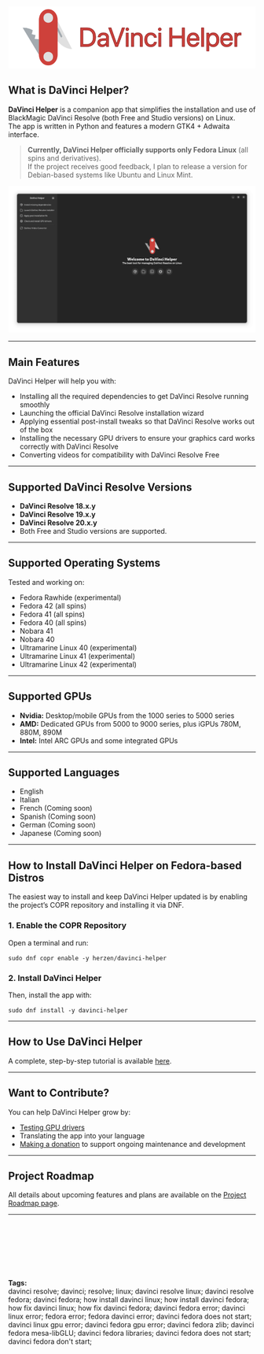 <p align="center">
  <img src="/screenshot/git_hub_thumbnail.png" alt="Banner" width="600"/>
</p>

## What is DaVinci Helper?

**DaVinci Helper** is a companion app that simplifies the installation and use of BlackMagic DaVinci Resolve (both Free and Studio versions) on Linux.  
The app is written in Python and features a modern GTK4 + Adwaita interface.

> **Currently, DaVinci Helper officially supports only Fedora Linux** (all spins and derivatives).  
> If the project receives good feedback, I plan to release a version for Debian-based systems like Ubuntu and Linux Mint.

<p align="center">
  <img src="/screenshot/01_alt.png" alt="Screenshot"/>
</p>

---

## Main Features

DaVinci Helper will help you with:
- Installing all the required dependencies to get DaVinci Resolve running smoothly
- Launching the official DaVinci Resolve installation wizard
- Applying essential post-install tweaks so that DaVinci Resolve works out of the box
- Installing the necessary GPU drivers to ensure your graphics card works correctly with DaVinci Resolve
- Converting videos for compatibility with DaVinci Resolve Free

---

## Supported DaVinci Resolve Versions

- **DaVinci Resolve 18.x.y**
- **DaVinci Resolve 19.x.y**
- **DaVinci Resolve 20.x.y**
- Both Free and Studio versions are supported.

---

## Supported Operating Systems

Tested and working on:
- Fedora Rawhide (experimental)
- Fedora 42 (all spins)
- Fedora 41 (all spins)
- Fedora 40 (all spins)
- Nobara 41
- Nobara 40
- Ultramarine Linux 40 (experimental)
- Ultramarine Linux 41 (experimental)
- Ultramarine Linux 42 (experimental)

---

## Supported GPUs

- **Nvidia:** Desktop/mobile GPUs from the 1000 series to 5000 series
- **AMD:** Dedicated GPUs from 5000 to 9000 series, plus iGPUs 780M, 880M, 890M
- **Intel:** Intel ARC GPUs and some integrated GPUs

---

## Supported Languages

- English
- Italian
- French (Coming soon)
- Spanish (Coming soon)
- German (Coming soon)
- Japanese (Coming soon)

---

## How to Install DaVinci Helper on Fedora-based Distros

The easiest way to install and keep DaVinci Helper updated is by enabling the project’s COPR repository and installing it via DNF.

### 1. Enable the COPR Repository

Open a terminal and run:
```
sudo dnf copr enable -y herzen/davinci-helper
```

### 2. Install DaVinci Helper

Then, install the app with:
```
sudo dnf install -y davinci-helper
```


---

## How to Use DaVinci Helper

A complete, step-by-step tutorial is available [here](https://github.com/H3rz3n/How-install-DaVinci-Resolve-in-Fedora-Linux).

---

## Want to Contribute?

You can help DaVinci Helper grow by:
- [Testing GPU drivers](https://github.com/H3rz3n/davinci-helper/discussions)
- Translating the app into your language
- [Making a donation](https://www.paypal.com/donate/?hosted_button_id=CPCG2RFAV82T8) to support ongoing maintenance and development

---

## Project Roadmap

All details about upcoming features and plans are available on the [Project Roadmap page](https://github.com/H3rz3n/davinci-helper/wiki/Project-roadmap).

---

<br><br><br><br><br><br>

**Tags:**  
davinci resolve; davinci; resolve; linux; davinci resolve linux; davinci resolve fedora; davinci fedora; how install davinci linux; how install davinci fedora; how fix davinci linux; how fix davinci fedora; davinci fedora error; davinci linux error; fedora error; fedora davinci error; davinci fedora does not start; davinci linux gpu error; davinci fedora gpu error; davinci fedora zlib; davinci fedora mesa-libGLU; davinci fedora libraries; davinci fedora does not start; davinci fedora don't start;
